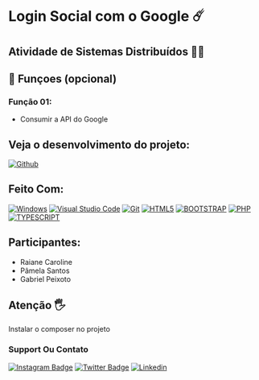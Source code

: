 # Login Social com o Google ☄️


## Atividade de Sistemas Distribuídos 👩‍🎓

## 🔧 Funçoes (opcional)

### Função 01:
- Consumir a API do Google

## Veja o desenvolvimento do projeto:

[![Github](https://img.shields.io/badge/GitHub-100000?style=for-the-badge&logo=github&logoColor=white)](https://github.com/Raiannecaroline/login-social-google)

## Feito Com:
[![Windows](https://img.shields.io/badge/Windows-0078D6?style=for-the-badge&logo=windows&logoColor=white)](https://www.microsoft.com/pt-br/windows/get-windows-10)
[![Visual Studio Code](https://img.shields.io/badge/Visual%20Studio%20Code-0078d7.svg?style=for-the-badge&logo=visual-studio-code&logoColor=white)](https://code.visualstudio.com/)
[![Git](https://img.shields.io/badge/Git-E34F26?style=for-the-badge&logo=git&logoColor=white)](https://git-scm.com/)
[![HTML5](https://img.shields.io/badge/HTML5-E34F26?style=for-the-badge&logo=html5&logoColor=white)](https://developer.mozilla.org/pt-BR/docs/Web/HTML)
[![BOOTSTRAP](https://img.shields.io/badge/Bootstrap-563D7C?style=for-the-badge&logo=bootstrap&logoColor=white)](https://getbootstrap.com/)
[![PHP](https://img.shields.io/badge/PHP-777BB4?style=for-the-badge&logo=php&logoColor=white)](https://php.net/)
[![TYPESCRIPT](https://img.shields.io/badge/Laravel-FF2D20?style=for-the-badge&logo=laravel&logoColor=white)](https://laravel.com/)

## Participantes:

- Raiane Caroline
- Pâmela Santos
- Gabriel Peixoto

## Atenção 🖐️

Instalar o composer no projeto


### Support Ou Contato

[![Instagram Badge](https://img.shields.io/badge/Instagram-E4405F?style=for-the-badge&logo=instagram&logoColor=white)](https://www.instagram.com/raiannecaroline_/)
[![Twitter Badge](https://img.shields.io/badge/Twitter-1DA1F2?style=for-the-badge&logo=twitter&logoColor=white)](https://twitter.com/Raiannecaroline)
[![Linkedin](https://img.shields.io/badge/LinkedIn-0077B5?style=for-the-badge&logo=linkedin&logoColor=white)](https://www.linkedin.com/in/raiannecaroline/)
